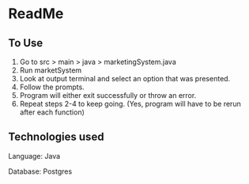 # ReadMe
## To Use
1. Go to src > main > java > marketingSystem.java
2. Run marketSystem
3. Look at output terminal and select an option that was presented.
4. Follow the prompts.
5. Program will either exit successfully or throw an error.
6. Repeat steps 2-4 to keep going. (Yes, program will have to be rerun after each function)

## Technologies used
Language: Java

Database: Postgres

